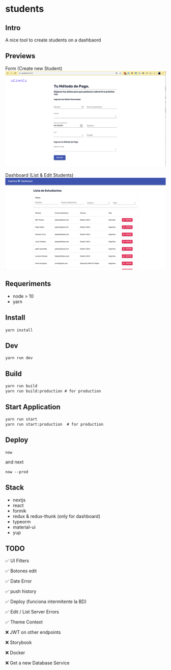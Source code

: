 # students

## Intro

A nice tool to create students on a dashbaord

## Previews

Form (Create new Student)
![Form](previews/form.png "Form")

Dashboard (List & Edit Students)
![Form](previews/dashboard.png "Form")

## Requeriments

- node > 10
- yarn

## Install

```
yarn install
```

## Dev

```
yarn run dev
```
## Build

```
yarn run build
yarn run build:production # for production
```

## Start Application

```
yarn run start
yarn run start:production  # for production
```

## Deploy

```
now
```

and next

```
now --prod
```


## Stack

- nextjs
- react
- formik
- redux & redux-thunk (only for dashboard)
- typeorm
- material-ui
- yup


## TODO

✅ UI Filters

✅ Botones edit

✅ Date Error

✅ push history

✅ Deploy (funciona intermitente la BD)

✅ Edit / List Server Errors

✅ Theme Context

❌ JWT on other endpoints

❌ Storybook

❌ Docker

❌ Get a new Database Service